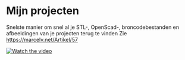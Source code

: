 # Mijn projecten
Snelste manier om snel al je STL-, OpenScad-, broncodebestanden en afbeeldingen van je projecten terug te vinden
Zie https://marcelv.net/Artikel/57

[![Watch the video](https://www.marcelv.net/db/2020/mijn3d/vid.png)](https://www.youtube.com/watch?v=213cXLONPMw)
